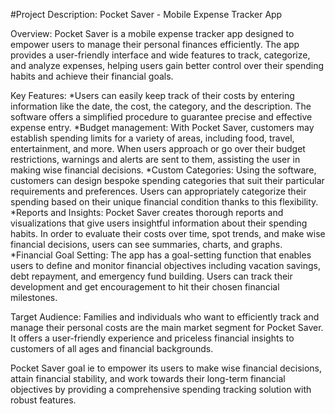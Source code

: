 #Project Description: Pocket Saver - Mobile Expense Tracker App

Overview:
Pocket Saver is a mobile expense tracker app designed to empower users to manage their personal finances efficiently. The app provides a user-friendly interface and wide features to track, categorize, and analyze expenses, helping users gain better control over their spending habits and achieve their financial goals.

Key Features:
*Users can easily keep track of their costs by entering information like the date, the cost, the category, and the description. The software offers a simplified procedure to guarantee precise and effective expense entry.
*Budget management: With Pocket Saver, customers may establish spending limits for a variety of areas, including food, travel, entertainment, and more. When users approach or go over their budget restrictions, warnings and alerts are sent to them, assisting the user in making wise financial decisions.
*Custom Categories: Using the software, customers can design bespoke spending categories that suit their particular requirements and preferences. Users can appropriately categorize their spending based on their unique financial condition thanks to this flexibility.
*Reports and Insights: Pocket Saver creates thorough reports and visualizations that give users insightful information about their spending habits. In order to evaluate their costs over time, spot trends, and make wise financial decisions, users can see summaries, charts, and graphs.
*Financial Goal Setting: The app has a goal-setting function that enables users to define and monitor financial objectives including vacation savings, debt repayment, and emergency fund building. Users can track their development and get encouragement to hit their chosen financial milestones.

Target Audience:
Families and individuals who want to efficiently track and manage their personal costs are the main market segment for Pocket Saver. It offers a user-friendly experience and priceless financial insights to customers of all ages and financial backgrounds.

Pocket Saver goal ie to empower its users to make wise financial decisions, attain financial stability, and work towards their long-term financial objectives by providing a comprehensive spending tracking solution with robust features.
